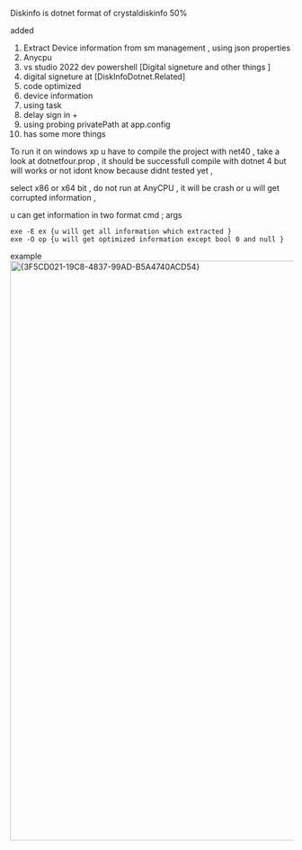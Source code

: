 Diskinfo is dotnet format of crystaldiskinfo 50%

added
1. Extract Device information from sm management , using json properties 
2. Anycpu 
3. vs studio 2022 dev powershell [Digital signeture and other things ]
4. digital signeture at [DiskInfoDotnet.Related] 
5. code optimized
6. device information
7. using task
8. delay sign in +
9. using probing privatePath at app.config 
10. has some more things

To run it on windows xp u have to compile the project with net40 , take a look at dotnetfour.prop , it should be successfull compile with dotnet 4 but will works or not idont know because didnt tested yet ,

select x86 or x64 bit , do not run at AnyCPU , it will be crash or u will get corrupted information , 

u can get information in two format cmd ; args 
```
exe -E ex {u will get all information which extracted }
exe -O op {u will get optimized information except bool 0 and null }
```

example 
<img width="1920" height="1030" alt="{3F5CD021-19C8-4837-99AD-B5A4740ACD54}" src="https://github.com/user-attachments/assets/214340bd-0b31-47db-93dc-b1bd61271f82" />


